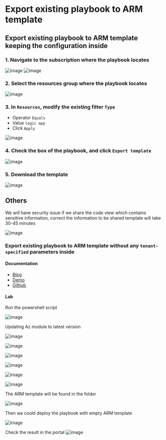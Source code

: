 # Export existing playbook to ARM template

## Export existing playbook to ARM template keeping the configuration inside
### 1. Navigate to the subscription where the playbook locates
![image](https://user-images.githubusercontent.com/96930989/210464795-b39b882c-10d1-4452-a94c-840577afb23a.png)
![image](https://user-images.githubusercontent.com/96930989/210464823-9a64843f-89f9-47af-ab36-eb8c6011c723.png)

### 2. Select the resources group where the playbook locates
![image](https://user-images.githubusercontent.com/96930989/210465404-b7f4f240-1a8b-468c-a212-03ce5fd42c07.png)

### 3. In `Resources`, modify the existing filter `Type`
* Operator `Equals`
* Value `logic app`
* Click `Apply`

![image](https://user-images.githubusercontent.com/96930989/210465594-41c56e5e-e8b2-455c-9366-52abc44c3240.png)

### 4. Check the box of the playbook, and click `Export template`

![image](https://user-images.githubusercontent.com/96930989/210465649-2dc0dd42-443a-4df0-9e85-07f3a7aef414.png)

### 5. Download the template

![image](https://user-images.githubusercontent.com/96930989/210465759-fceaafcf-c4cc-476c-91f7-647eeef6f760.png)


## Others
We will have security issue if we share the code view which contains sensitive information, correct the information to be shared template will take 30-45 minutes

![image](https://user-images.githubusercontent.com/96930989/228845984-d67bd6a4-301b-4769-a961-ab4b2fd05b3e.png)

### Export existing playbook to ARM template without any `tenant-specified` parameters inside
#### Documentation
* [Blog](https://techcommunity.microsoft.com/t5/microsoft-sentinel-blog/export-microsoft-sentinel-playbooks-or-azure-logic-apps-with/ba-p/3275898)
* [Demo](https://www.youtube.com/watch?v=scTtVHVzrQw)
* [Github](https://github.com/Azure/Azure-Sentinel/tree/master/Tools/Playbook-ARM-Template-Generator)

#### Lab 

Run the powershell script

![image](https://user-images.githubusercontent.com/96930989/228847429-b0254bc4-bd4e-41dd-a6b9-bde4e481b347.png)

Updating Az module to latest version

![image](https://user-images.githubusercontent.com/96930989/228847491-58059fa6-4237-425b-8c83-460a87b8123e.png)

![image](https://user-images.githubusercontent.com/96930989/228847538-8cd0c50f-5c02-4e19-88c5-9692304bbb20.png)

![image](https://user-images.githubusercontent.com/96930989/228847582-faca5658-08b4-4bbc-93ea-8cf16ea9a7ec.png)

![image](https://user-images.githubusercontent.com/96930989/228847609-21d9d72f-d143-45f8-bc3f-c08de9b7bd9a.png)

![image](https://user-images.githubusercontent.com/96930989/228847637-5628d72a-a7f4-4539-9c6d-ddca22f07ff4.png)

![image](https://user-images.githubusercontent.com/96930989/228847665-5eb7d717-cfa5-4a86-ba7f-46d26002ae4c.png)

The ARM template will be found in the folder

![image](https://user-images.githubusercontent.com/96930989/228847802-87400fc1-2fd3-400a-942d-73b431529c2a.png)

Then we could deploy the playbook with empty ARM template

![image](https://user-images.githubusercontent.com/96930989/228847833-2b6523a8-2add-47e6-94ad-ecfa6576a93d.png)

Check the result in the portal
![image](https://user-images.githubusercontent.com/96930989/228847876-c3e35df4-d28c-4fa8-9cd4-cfdb2b0e0f8e.png)



